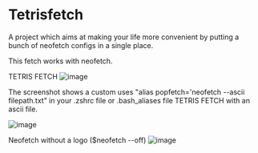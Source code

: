 # Tetrisfetch
A project which aims at making your life more convenient by putting a bunch of neofetch configs in a single place.

This fetch works with neofetch.

TETRIS FETCH
![image](https://github.com/Rustnot/Tetrisfetch/assets/171190058/f8926322-60d8-4761-a7af-42de2b2bea18)




The screenshot shows a custom uses "alias popfetch='neofetch --ascii filepath.txt" in your .zshrc file or .bash_aliases file
TETRIS FETCH with an ascii file.

![image](https://github.com/Rustnot/Tetrisfetch/assets/171190058/0883b6fd-4e71-49ca-9232-296b5a610f53)



Neofetch without a logo ($neofetch --off)
![image](https://github.com/Rustnot/Tetrisfetch/assets/171190058/0e2ad825-baa6-4752-919a-21da5c7473b8)





